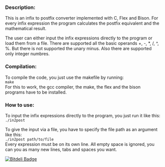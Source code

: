 <html>
<head>
	<meta http-equiv="Content-Type" content="text/html; charset=UTF-8">
</head>
<body>
<h3>Description:</h3>
<p>
This is an infix to postfix converter implemented with C, Flex and Bison. For every infix expression the program calculates the postfix equivalent and the mathematical result.
</p>

<p>
The user can either input the infix expressions directly to the program or load them from a file. There are supported all the basic operands +, -, *, /, ^, %. But there
is not supported the unary minus. Also there are supported only integer numbres.
</p>

<h3>Compilation:</h3>

<p>
To compile the code, you just use the makefile by running: <br>
<code>make</code><br>
For this to work, the gcc compiler, the make, the flex and the bison programs have to be installed. 
</p>

<h3>How to use:</h3>

<p>
To input the infix expressions directly to the program, you just run it like this: <br>
<code>./in2post</code><br>
</p>

<p>
To give the input via a file, you have to specify the file path as an argument like this: <br>
<code>./in2post path/to/file</code><br>
Every expression must be on its own line. All empty space is ignored, you can you as many new lines, tabs and spaces you want.
</p>

</body>
</html>


[![Bitdeli Badge](https://d2weczhvl823v0.cloudfront.net/magkopian/c-code-calculator/trend.png)](https://bitdeli.com/free "Bitdeli Badge")

